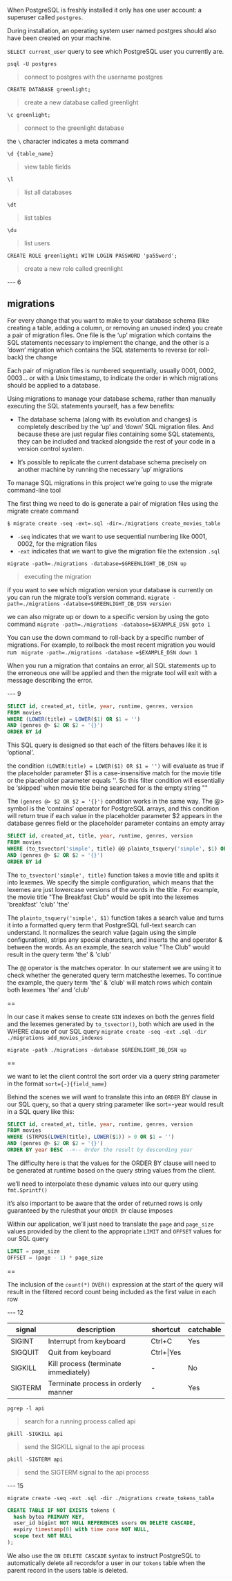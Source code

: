 When PostgreSQL is freshly installed it only has one user account: a superuser called 
`postgres`.


During installation, an operating system user named postgres should also have been 
created on your machine.

`SELECT current_user` query to see which PostgreSQL user you currently are.

`psql -U postgres`
> connect to postgres with the username postgres

`CREATE DATABASE greenlight;`
> create a new database called greenlight

`\c greenlight;`
> connect to the greenlight database

the `\` character indicates a meta command

`\d {table_name}`
> view table fields

`\l`
> list all databases

`\dt`
> list tables

`\du`
> list users

`CREATE ROLE greenlighti WITH LOGIN PASSWORD 'pa55word';`
> create a new role called greenlight

--- 6

## migrations
For every change that you want to make to your database schema
(like creating a table, adding a column, or removing an unused index)
you create a pair of migration files. One file is the ‘up’ migration
which contains the SQL statements necessary to implement the change, and
the other is a ‘down’ migration which contains the SQL statements to
reverse (or roll-back) the change

Each pair of migration files is numbered sequentially, usually 0001, 0002,
0003... or with a Unix timestamp, to indicate the order in which migrations
should be applied to a database.

Using migrations to manage your database schema, rather than manually
executing the SQL statements yourself, has a few benefits:
+ The database schema (along with its evolution and changes) is 
completely described by the ‘up’ and ‘down’ SQL migration files.
And because these are just regular files containing some SQL statements, 
they can be included and tracked alongside the rest of your code in a version control system.

+ It’s possible to replicate the current database schema precisely on
another machine by running the necessary ‘up’ migrations

To manage SQL migrations in this project we’re going to use the
migrate command-line tool 

The first thing we need to do is generate a pair of migration files using
the migrate create command

`$ migrate create -seq -ext=.sql -dir=./migrations create_movies_table`
+ `-seq` indicates that we want to use sequential numbering like 0001, 0002, for
the migration files
+ `-ext` indicates that we want to give the migration file the extension `.sql`

`migrate -path=./migrations -database=$GREENLIGHT_DB_DSN up`
> executing the migration

if you want to see which migration version your database is
currently on you can run the migrate tool’s version command.
`migrate -path=./migrations -databse=$GREENLIGHT_DB_DSN version`

we can also migrate up or down to a specific version by using the goto
command
`migrate -path=./migrations -database=$EXAMPLE_DSN goto 1`

You can use the down command to roll-back by a specific number of migrations. For
example, to rollback the most recent migration you would run
` migrate -path=./migrations -database =$EXAMPLE_DSN down 1`

When you run a migration that contains an error, all SQL
statements up to the erroneous one will be applied and then the
migrate tool will exit with a message describing the error.

--- 9

```sql
SELECT id, created_at, title, year, runtime, genres, version
FROM movies
WHERE (LOWER(title) = LOWER($1) OR $1 = '')
AND (genres @> $2 OR $2 = '{}')
ORDER BY id
```

This SQL query is designed so that each of the filters behaves like it is ‘optional’.

the condition `(LOWER(title) = LOWER($1) OR $1 = '')` will evaluate as true if
the placeholder parameter $1 is a case-insensitive match for the movie title or the
placeholder parameter equals ''. So this filter condition will essentially be ‘skipped’ when
movie title being searched for is the empty string ""

The `(genres @> $2 OR $2 = '{}')` condition works in the same way. The @> symbol is the
‘contains’ operator for PostgreSQL arrays, and this condition will return true if each value
in the placeholder parameter $2 appears in the database genres field or the placeholder
parameter contains an empty array

```sql
SELECT id, created_at, title, year, runtime, genres, version
FROM movies
WHERE (to_tsvector('simple', title) @@ plainto_tsquery('simple', $1) OR $1 = '')
AND (genres @> $2 OR $2 = '{}')
ORDER BY id
```

The `to_tsvector('simple', title)` function takes a movie title and splits it into lexemes.
We specify the simple configuration, which means that the lexemes are just lowercase
versions of the words in the title . For example, the movie title "The Breakfast Club"
would be split into the lexemes 'breakfast' 'club' 'the'

The `plainto_tsquery('simple', $1)` function takes a search value and turns it into a
formatted query term that PostgreSQL full-text search can understand.
It normalizes the search value (again using the simple configuration), strips any special characters, and
inserts the and operator & between the words. As an example, the search value "The Club"
would result in the query term 'the' & 'club'

The `@@` operator is the matches operator. In our statement we are using it to check whether
the generated query term matchesthe lexemes. To continue the example, the query term
'the' & 'club' will match rows which contain both lexemes 'the' and 'club'

==

In our case it makes sense to create `GIN` indexes on both the genres field and the lexemes
generated by `to_tsvector()`, both which are used in the WHERE clause of our SQL query
`migrate create -seq -ext .sql -dir ./migrations add_movies_indexes`

`migrate -path ./migrations -database $GREENLIGHT_DB_DSN up`

==

we want to let the client control the sort order via a query
string parameter in the format `sort={-}{field_name}`

Behind the scenes we will want to translate this into an `ORDER` BY clause in our SQL query,
so that a query string parameter like sort=-year would result in a SQL query like this:

```sql
SELECT id, created_at, title, year, runtime, genres, version
FROM movies
WHERE (STRPOS(LOWER(title), LOWER($1)) > 0 OR $1 = '')
AND (genres @> $2 OR $2 = '{}')
ORDER BY year DESC --<-- Order the result by descending year
```

The difficulty here is that the values for the ORDER BY clause 
will need to be generated at runtime based on the query string 
values from the client.

we’ll need to interpolate these dynamic values into our query using
`fmt.Sprintf()`

it’s also important to be aware that the order of returned
rows is only guaranteed by the rulesthat your `ORDER BY` clause imposes

Within our application, we’ll just need to translate the `page` and `page_size` values provided
by the client to the appropriate `LIMIT` and `OFFSET` values for our SQL query

```sql
LIMIT = page_size
OFFSET = (page - 1) * page_size
```

==

The inclusion of the `count(*)` `OVER()` expression at the start of the query will result in the
filtered record count being included as the first value in each row

--- 12

|signal|description|shortcut|catchable|
|---|---|---|---|
|SIGINT|Interrupt from keyboard|Ctrl+C|Yes|
|SIGQUIT|Quit from keyboard|Ctrl+\|Yes|
|SIGKILL|Kill process (terminate immediately)|-|No|
|SIGTERM|Terminate process in orderly manner|-|Yes|

`pgrep -l api`
> search for a running process called api

`pkill -SIGKILL api`
> send the SIGKILL signal to the api process

`pkill -SIGTERM api`
> send the SIGTERM signal to the api process

--- 15

`migrate create -seq -ext .sql -dir ./migrations create_tokens_table`

```sql
CREATE TABLE IF NOT EXISTS tokens (
  hash bytea PRIMARY KEY,
  user_id bigint NOT NULL REFERENCES users ON DELETE CASCADE,
  expiry timestamp(0) with time zone NOT NULL,
  scope text NOT NULL
);
```

We also use the `ON DELETE CASCADE` syntax to instruct PostgreSQL to automatically
delete all recordsfor a user in our `tokens` table when the parent record in the users table
is deleted.
